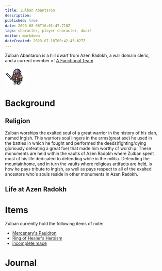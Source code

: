 ```yaml
---
title: Zulban Abantaron
description: 
published: true
date: 2023-08-06T16:01:47.710Z
tags: character, player character, dwarf
editor: markdown
dateCreated: 2023-07-18T00:42:43.627Z
---
```


Zulban Abantaron is a hill dwarf from Azen Radokh, a war domain cleric, and a current member of [A Functional Team](/player_characters).

![](/characters/zulban.png)

# Background
## Religion
Zulban worships the exalted soul of a great warrior in the history of his clan, named Ingish. This warriors soul lingers in the arms(great axe) he used in the battles in which he fought and performed the deeds(fighting/dying gloriously defeating a great foe) that made him worthy of worship. These monuments are held within the vaults of Azen Radokh where Zulban spent most of his life dedicated to defending while in the militia. Defending the mountainhome, and in turn the vaults where religious artifacts are held, is how he pays tribute to Ingish, as well as pays respect to all of the exalted ancestors who's souls reside in other monuments in Azen Radokh.
## Life at Azen Radokh

# Items

Zulban currently hold the following items of note:
- [Mercenary's Pauldron](/items/mercenarys_pauldron)
-	[Ring of Healer's Heroism](/items/ring_of_healers_heroism)
- [incomplete mace](/items/incomplete_mace)
# Journal